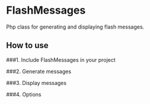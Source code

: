 FlashMessages
=============

Php class for generating and displaying flash messages.


How to use
-------------

###1. Include FlashMessages in your project

###2. Generate messages

###3. Display messages

###4. Options